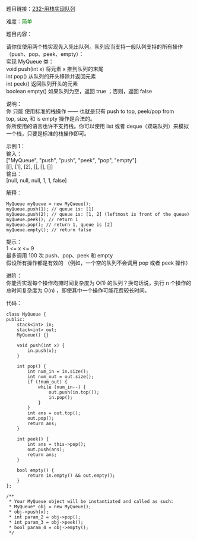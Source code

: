 题目链接：[232-用栈实现队列](https://leetcode-cn.com/problems/implement-queue-using-stacks/)

难度：<font color="Green">简单</font>

题目内容：

请你仅使用两个栈实现先入先出队列。队列应当支持一般队列支持的所有操作（push、pop、peek、empty）：<br>
实现 MyQueue 类：<br>
void push(int x) 将元素 x 推到队列的末尾<br>
int pop() 从队列的开头移除并返回元素<br>
int peek() 返回队列开头的元素<br>
boolean empty() 如果队列为空，返回 true ；否则，返回 false

说明：<br>
你 只能 使用标准的栈操作 —— 也就是只有 push to top, peek/pop from top, size, 和 is empty 操作是合法的。<br>
你所使用的语言也许不支持栈。你可以使用 list 或者 deque（双端队列）来模拟一个栈，只要是标准的栈操作即可。

示例 1：<br>
输入：<br>
["MyQueue", "push", "push", "peek", "pop", "empty"]<br>
\[[], [1], [2], [], [], []]<br>
输出：<br>
[null, null, null, 1, 1, false]

解释：
```
MyQueue myQueue = new MyQueue();
myQueue.push(1); // queue is: [1]
myQueue.push(2); // queue is: [1, 2] (leftmost is front of the queue)
myQueue.peek(); // return 1
myQueue.pop(); // return 1, queue is [2]
myQueue.empty(); // return false
```

提示：<br>
1 <= x <= 9<br>
最多调用 100 次 push、pop、peek 和 empty<br>
假设所有操作都是有效的 （例如，一个空的队列不会调用 pop 或者 peek 操作）

进阶：<br>
你能否实现每个操作均摊时间复杂度为 O(1) 的队列？换句话说，执行 n 个操作的总时间复杂度为 O(n) ，即使其中一个操作可能花费较长时间。


代码：
```
class MyQueue {
public:
    stack<int> in;
    stack<int> out;
    MyQueue() {}
    
    void push(int x) {
        in.push(x);
    }
    
    int pop() {
        int num_in = in.size();
        int num_out = out.size();
        if (!num_out) {
            while (num_in--) {
                out.push(in.top());
                in.pop();
            }
        }
        int ans = out.top();
        out.pop();
        return ans;
    }
    
    int peek() {
        int ans = this->pop();
        out.push(ans);
        return ans;
    }
    
    bool empty() {
        return in.empty() && out.empty();
    }
};

/**
 * Your MyQueue object will be instantiated and called as such:
 * MyQueue* obj = new MyQueue();
 * obj->push(x);
 * int param_2 = obj->pop();
 * int param_3 = obj->peek();
 * bool param_4 = obj->empty();
 */
```